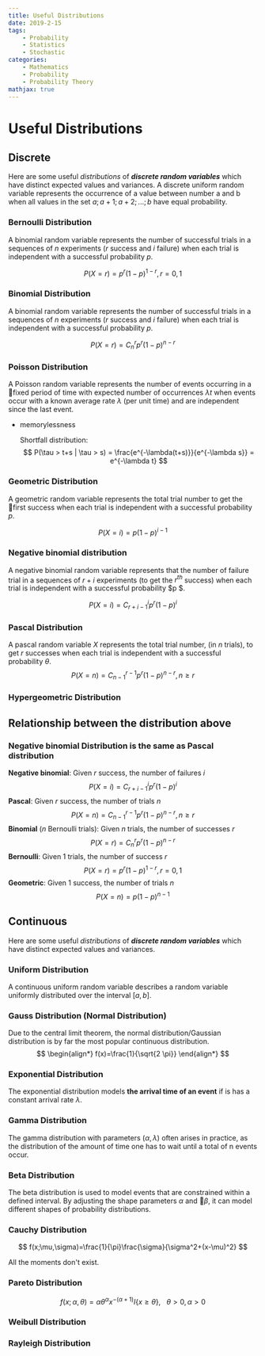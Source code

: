 ```yaml
---
title: Useful Distributions
date: 2019-2-15
tags: 
	- Probability
	- Statistics
	- Stochastic
categories: 
	- Mathematics
	- Probability
	- Probability Theory
mathjax: true
---
```

# Useful Distributions

## Discrete

Here are some useful *distributions* of ***discrete random variables*** which have distinct expected values and variances. A discrete uniform random variable represents the occurrence of a value between number a and b when all values in the set ${a; a + 1; a + 2; ...; b}$ have equal probability.

### Bernoulli Distribution

A binomial random variable represents the number of successful trials in a sequences of $n$ experiments ($r$ success and $i$ failure) when each trial is independent with a successful probability $p$.

$$
P(X=r)=p^r(1-p)^{1-r}, r=0, 1
$$

### Binomial Distribution

A binomial random variable represents the number of successful trials in a sequences of $n$ experiments ($r$ success and $i$ failure) when each trial is independent with a successful probability $p$.

$$
P(X=r)=C_{n}^{r}p^r(1-p)^{n-r}
$$

### Poisson Distribution

A Poisson random variable represents the number of events occurring in a fixed period of time with expected number of occurrences $\lambda t$ when events occur with a known average rate $\lambda$ (per unit time) and are independent since the last event.

+ memorylessness

  Shortfall distribution:
  $$
  P(\tau > t+s | \tau > s) = \frac{e^{-\lambda(t+s)}}{e^{-\lambda s}} 
  					     = e^{-\lambda t}
  $$
  

### Geometric Distribution

A geometric random variable represents the total trial number to get the first success when each trial is independent with a successful probability $p$.

$$
P(X=i)=p(1-p)^{i-1}
$$


### Negative binomial distribution

A negative binomial random variable represents that the number of failure trial in a sequences of $r+i$ experiments (to get the $r^{th}$ success) when each trial is independent with a successful probability $p $.

$$
P(X=i) = C_{r+i-1}^{i}p^r(1-p)^i
$$

### Pascal Distribution

A pascal random variable $X$ represents the total trial number, (in $n$ trials), to get $r$ successes when each trial is independent with a successful probability $\theta$.
$$
P(X=n)=C_{n-1}^{r-1}p^r(1-p)^{n-r}, n \geq r
$$


### Hypergeometric Distribution



## Relationship between the distribution above

### Negative binomial Distribution is the same as Pascal distribution

**Negative binomial**: Given $r$ success, the number of failures $i$
$$
P(X=i) = C_{r+i-1}^{i}p^r(1-p)^i
$$
**Pascal**: Given $r$ success, the number of trials $n$
$$
P(X=n)=C_{n-1}^{r-1}p^r(1-p)^{n-r}, n \geq r
$$
**Binomial** ($n$ Bernoulli trials): Given $n$ trials, the number of successes $r$ 
$$
P(X=r)=C_{n}^{r}p^r(1-p)^{n-r}
$$
**Bernoulli**: Given 1 trials, the number of success $r$
$$
P(X=r)=p^r(1-p)^{1-r}, r = 0, 1
$$
**Geometric**: Given 1 success, the number of trials $n$
$$
P(X=n)=p(1-p)^{n-1}
$$


## Continuous

Here are some useful *distributions* of ***discrete random variables*** which have distinct expected values and variances.

### Uniform Distribution

A continuous uniform random variable describes a random variable uniformly distributed over the interval $[a, b]$.



### Gauss Distribution (Normal Distribution)

Due to the central limit theorem, the normal distribution/Gaussian distribution is by far the most popular continuous distribution.
$$
\begin{align*}
f(x)=\frac{1}{\sqrt{2 \pi}}
\end{align*}
$$




### Exponential Distribution

The exponential distribution models **the arrival time of an event** if is has a constant arrival rate $\lambda$.



### Gamma Distribution

The gamma distribution with parameters $(\alpha, \lambda)$ often arises in practice, as the distribution of the amount of time one has to wait until a total of n events occur.



### Beta Distribution

The beta distribution is used to model events that are constrained within a defined interval. By adjusting the shape parameters $\alpha$ and $\beta$, it can model different shapes of probability distributions.







### Cauchy Distribution

$$
f(x;\mu,\sigma)=\frac{1}{\pi}\frac{\sigma}{\sigma^2+(x-\mu)^2}
$$

All the moments don't exist.

### Pareto Distribution

$$
f(x;\alpha, \theta)=\alpha\theta^{\alpha}x^{-(\alpha+1)}I\{x\geq \theta\}, ~~~ \theta>0, \alpha > 0
$$



### Weibull Distribution



### Rayleigh Distribution



